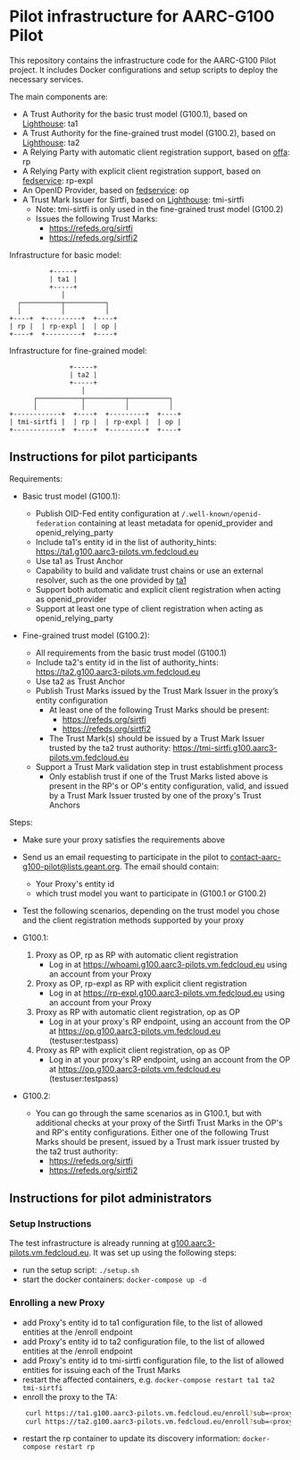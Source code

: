 # Pilot infrastructure for AARC-G100 Pilot

This repository contains the infrastructure code for the AARC-G100 Pilot project. It includes Docker configurations and setup scripts to deploy the necessary services.

The main components are:

- A Trust Authority for the basic trust model (G100.1), based on [Lighthouse](https://go-oidfed.github.io/lighthouse): ta1
- A Trust Authority for the fine-grained trust model (G100.2), based on [Lighthouse](https://go-oidfed.github.io/lighthouse): ta2
- A Relying Party with automatic client registration support, based on [offa](https://go-oidfed.github.io/offa): rp
- A Relying Party with explicit client registration support, based on [fedservice](https://github.com/dianagudu/fedservice_docker): rp-expl
- An OpenID Provider, based on [fedservice](https://github.com/dianagudu/fedservice_docker): op
- A Trust Mark Issuer for Sirtfi, based on [Lighthouse](https://go-oidfed.github.io/lighthouse): tmi-sirtfi
  - Note: tmi-sirtfi is only used in the fine-grained trust model (G100.2)
  - Issues the following Trust Marks:
    - <https://refeds.org/sirtfi>
    - <https://refeds.org/sirtfi2>

Infrastructure for basic model:

```text
          +-----+
          | ta1 |
          +-----+
             │
  ┌──────────┬──────────┐
  │          │          │
+----+  +---------+  +----+
| rp |  | rp-expl |  | op |
+----+  +---------+  +----+

```

Infrastructure for fine-grained model:

```text
               +-----+
               | ta2 |
               +-----+
                  │
      ┌───────────┬──────────┬──────────┐
      │           │          │          │
+------------+  +----+  +---------+  +----+
| tmi-sirtfi |  | rp |  | rp-expl |  | op |
+------------+  +----+  +---------+  +----+

```

## Instructions for pilot participants

Requirements:

- Basic trust model (G100.1):
  - Publish OID-Fed entity configuration at `/.well-known/openid-federation` containing at least metadata for openid_provider and openid_relying_party
  - Include ta1's entity id in the list of authority_hints: <https://ta1.g100.aarc3-pilots.vm.fedcloud.eu>
  - Use ta1 as Trust Anchor
  - Capability to build and validate trust chains or use an external resolver, such as the one provided by [ta1](https://ta1.g100.aarc3-pilots.vm.fedcloud.eu/resolve)
  - Support both automatic and explicit client registration when acting as openid_provider
  - Support at least one type of client registration when acting as openid_relying_party

- Fine-grained trust model (G100.2):
  - All requirements from the basic trust model (G100.1)
  - Include ta2's entity id in the list of authority_hints: <https://ta2.g100.aarc3-pilots.vm.fedcloud.eu>
  - Use ta2 as Trust Anchor
  - Publish Trust Marks issued by the Trust Mark Issuer in the proxy’s entity configuration
    - At least one of the following Trust Marks should be present:
      - <https://refeds.org/sirtfi>
      - <https://refeds.org/sirtfi2>
    - The Trust Mark(s) should be issued by a Trust Mark Issuer trusted by the ta2 trust authority: <https://tmi-sirtfi.g100.aarc3-pilots.vm.fedcloud.eu>
  - Support a Trust Mark validation step in trust establishment process
    - Only establish trust if one of the Trust Marks listed above is present in the RP's or OP's entity configuration, valid, and issued by a Trust Mark Issuer trusted by one of the proxy's Trust Anchors

Steps:

- Make sure your proxy satisfies the requirements above
- Send us an email requesting to participate in the pilot to [contact-aarc-g100-pilot@lists.geant.org](mailto:contact-aarc-g100-pilot@lists.geant.org). The email should contain:
  - Your Proxy's entity id
  - which trust model you want to participate in (G100.1 or G100.2)
- Test the following scenarios, depending on the trust model you chose and the client registration methods supported by your proxy

- G100.1:

    1. Proxy as OP, rp as RP with automatic client registration
        - Log in at <https://whoami.g100.aarc3-pilots.vm.fedcloud.eu> using an account from your Proxy
    2. Proxy as OP, rp-expl as RP with explicit client registration
        - Log in at <https://rp-expl.g100.aarc3-pilots.vm.fedcloud.eu> using an account from your Proxy
    3. Proxy as RP with automatic client registration, op as OP
        - Log in at your proxy's RP endpoint, using an account from the OP at <https://op.g100.aarc3-pilots.vm.fedcloud.eu> (testuser:testpass)
    4. Proxy as RP with explicit client registration, op as OP
        - Log in at your proxy's RP endpoint, using an account from the OP at <https://op.g100.aarc3-pilots.vm.fedcloud.eu> (testuser:testpass)

- G100.2:
  - You can go through the same scenarios as in G100.1, but with additional checks at your proxy of the Sirtfi Trust Marks in the OP's and RP's entity configurations. Either one of the following Trust Marks should be present, issued by a Trust mark issuer trusted by the ta2 trust authority:
    - <https://refeds.org/sirtfi>
    - <https://refeds.org/sirtfi2>

## Instructions for pilot administrators

### Setup Instructions

The test infrastructure is already running at [g100.aarc3-pilots.vm.fedcloud.eu](http://g100.aarc3-pilots.vm.fedcloud.eu). It was set up using the following steps:

- run the setup script: `./setup.sh`
- start the docker containers: `docker-compose up -d`

### Enrolling a new Proxy

- add Proxy's entity id to ta1 configuration file, to the list of allowed entities at the /enroll endpoint
- add Proxy's entity id to ta2 configuration file, to the list of allowed entities at the /enroll endpoint
- add Proxy's entity id to tmi-sirtfi configuration file, to the list of allowed entities for issuing each of the Trust Marks
- restart the affected containers, e.g. `docker-compose restart ta1 ta2 tmi-sirtfi`
- enroll the proxy to the TA:

```bash
    curl https://ta1.g100.aarc3-pilots.vm.fedcloud.eu/enroll?sub=<proxy-entity-id>
    curl https://ta2.g100.aarc3-pilots.vm.fedcloud.eu/enroll?sub=<proxy-entity-id>
```

- restart the rp container to update its discovery information: `docker-compose restart rp`
